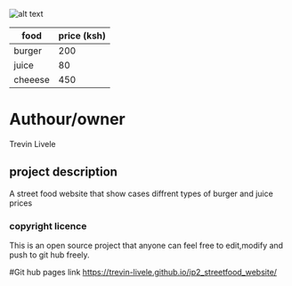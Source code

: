 ![alt text]()



| food  | price (ksh) |
| ------------- | ------------- |
| burger  | 200 |
| juice |80 |
| cheeese  | 450 |



# Authour/owner
Trevin Livele

## project description
A street food website that show cases diffrent types of burger and juice prices


### copyright licence

This is an open source project that anyone can feel free to edit,modify and push to git hub freely.

#Git hub pages link
https://trevin-livele.github.io/ip2_streetfood_website/